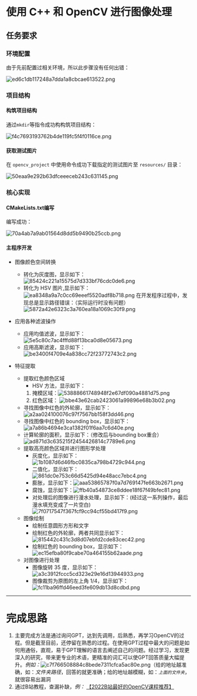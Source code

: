# 使用 C++ 和 OpenCV 进行图像处理  

## 任务要求

### 环境配置

由于先前配置过相关环境，所以此步骤没有任何出错：

![ed6c1db117248a7dda1a8cbcae613522.png](https://ice.frostsky.com/2024/09/17/ed6c1db117248a7dda1a8cbcae613522.png)

### 项目结构

#### 构筑项目结构

通过`mkdir`等指令成功构构筑项目结构：

![f4c7693193762b4de119fc5f4f0116ce.png](https://ice.frostsky.com/2024/09/17/f4c7693193762b4de119fc5f4f0116ce.png)

#### 获取测试图片  
在 `opencv_project` 中使用命令成功下载指定的测试图片至 `resources/` 目录：  

![50eaa9e292b63dfceeeceb243c631145.png](https://ice.frostsky.com/2024/09/17/50eaa9e292b63dfceeeceb243c631145.png)


### 核心实现  

#### CMakeLists.txt编写

编写成功：

![70a4ab7a9ab01564d8dd5b9490b25ccb.png](https://ice.frostsky.com/2024/09/17/70a4ab7a9ab01564d8dd5b9490b25ccb.png)

#### 主程序开发
- 图像颜色空间转换
	- 转化为灰度图，显示如下：![85424c221a15575d7d333bf76cdc0de6.png](https://ice.frostsky.com/2024/09/17/85424c221a15575d7d333bf76cdc0de6.png)  
	- 转化为 HSV 图片,显示如下：![ea8348a9a7c0cc69eeef5520adf8b718.png](https://ice.frostsky.com/2024/09/17/ea8348a9a7c0cc69eeef5520adf8b718.png)
在开发程序过程中，发现总是显示路径错误：（实际运行时没有问题）
![5872a42e6323c3a760ea18a1069c30f9.png](https://ice.frostsky.com/2024/09/17/5872a42e6323c3a760ea18a1069c30f9.png)  

- 应用各种滤波操作
	- 应用均值滤波，显示如下：![5e5c80c7ac4fffd88f13bca0d8e05673.png](https://ice.frostsky.com/2024/09/17/5e5c80c7ac4fffd88f13bca0d8e05673.png)
	- 应用高斯滤波，显示如下：![be3400f4709e4a838cc72f23772743c2.png](https://ice.frostsky.com/2024/09/17/be3400f4709e4a838cc72f23772743c2.png)

- 特征提取
	- 提取红色颜色区域
	    - HSV 方法，显示如下：
	    1. 掩模区域：![53888661748948f2e67df090a4881d75.png](https://ice.frostsky.com/2024/09/17/53888661748948f2e67df090a4881d75.png)   
		2.  红色区域：  ![bbe43e62cab2423061a99896e68b3b02.png](https://ice.frostsky.com/2024/09/17/bbe43e62cab2423061a99896e68b3b02.png)
	- 寻找图像中红色的外轮廓，显示如下：![a2aa024100076c97f7567bb158f3dd46.png](https://ice.frostsky.com/2024/09/17/a2aa024100076c97f7567bb158f3dd46.png)
	- 寻找图像中红色的 bounding box，显示如下：![a7a86b4694e3ca1382f01f6aa7c6d40e.png](https://ice.frostsky.com/2024/09/17/a7a86b4694e3ca1382f01f6aa7c6d40e.png)
	- 计算轮廓的面积，显示如下：（修改后与bounding box重合）![ad871d3c635215f2454426814c7789e6.png](https://ice.frostsky.com/2024/09/17/ad871d3c635215f2454426814c7789e6.png)
	- 提取高亮颜色区域并进行图形学处理
		- 灰度化，显示如下：![1b1087d6d46fbc0835ca798b4729c944.png](https://ice.frostsky.com/2024/09/17/1b1087d6d46fbc0835ca798b4729c944.png)
		- 二值化，显示如下：![861dc0e753c66d5425d94e48acc7ebc4.png](https://ice.frostsky.com/2024/09/17/861dc0e753c66d5425d94e48acc7ebc4.png)
		- 膨胀，显示如下：![aaa53865787f0a7d769147fe663b2671.png](https://ice.frostsky.com/2024/09/17/aaa53865787f0a7d769147fe663b2671.png)
		- 腐蚀，显示如下：![ffb40a54873ce8ddee18f67f49bfec81.png](https://ice.frostsky.com/2024/09/17/ffb40a54873ce8ddee18f67f49bfec81.png)
		- 对处理后的图像进行漫水处理，显示如下：(经过这一系列操作，最后漫水填充变成了一片空白)![7f0717547f367fcf9cc94cf55bd417f9.png](https://ice.frostsky.com/2024/09/17/7f0717547f367fcf9cc94cf55bd417f9.png)
	- 图像绘制
		- 绘制任意圆形方形和文字
		- 绘制红色的外轮廓，两者共同显示如下：![815442c431c3d8d07ebfd2cde83cec42.png](https://ice.frostsky.com/2024/09/17/815442c431c3d8d07ebfd2cde83cec42.png)
		- 绘制红色的 bounding box，显示如下：![ec15efba80f9cabe70a464155b62aade.png](https://ice.frostsky.com/2024/09/17/ec15efba80f9cabe70a464155b62aade.png)
	- 对图像进行处理
		- 图像旋转 35 度，显示如下：![a3c3912fccc5cd323e29e16d13944933.png](https://ice.frostsky.com/2024/09/17/a3c3912fccc5cd323e29e16d13944933.png)
		- 图像裁剪为原图的左上角 1/4，显示如下：![fc11ba96ffd46eed3fe609db13d8cdbd.png](https://ice.frostsky.com/2024/09/17/fc11ba96ffd46eed3fe609db13d8cdbd.png)

---

# 完成思路

1. 主要完成方法是通过询问GPT，达到先调用，后熟悉，再学习OpenCV的过程。但是截至目前，还停留在熟悉的过程。在使用GPT过程中最大的问题是如何用通俗，直观，易于GPT理解的语言去阐述自己的问题。经过学习，发现更深入的研究，带来更专业的术语，更精准的词汇可以使GPT回答质量大幅提升。*例如：*![c7f766508884c8bede7311cfca5ac80e.png](https://ice.frostsky.com/2024/09/17/c7f766508884c8bede7311cfca5ac80e.png)（给的地址越准确，如：*文件夹路径*，回答的就更准确；给的地址越模糊，如：*`上面的文件夹`*，就很容易出漏洞
1. 通过B站教程，查漏补缺，*例：* [【2022B站最好的OpenCV课程推荐】](https://www.bilibili.com/video/BV1PV411774y/?spm_id_from=333.337.search-card.all.click&vd_source=0c3d3cdac50edbb48aae89afac63ffe7)